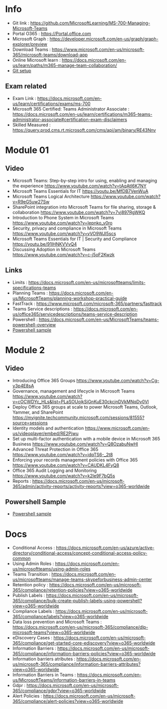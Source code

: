 
# Info  

- Git link : https://github.com/MicrosoftLearning/MS-700-Managing-Microsoft-Teams
- Portal O365 : https://Portal.office.com
- Microsoft Graph :  https://developer.microsoft.com/en-us/graph/graph-explorer/preview
- Download Teams : https://www.microsoft.com/en-us/microsoft-365/microsoft-teams/download-app
- Online Microsoft learn : https://docs.microsoft.com/en-us/learn/paths/m365-manage-team-collaboration/
- [Git setup](Git.md)


## Exam related 

- Exam Link : https://docs.microsoft.com/en-us/learn/certifications/exams/ms-700
- Microsoft 365 Certified: Teams Administrator Associate : https://docs.microsoft.com/en-us/learn/certifications/m365-teams-administrator-associate#certification-exam-disclaimers
- Skilled Measured : https://query.prod.cms.rt.microsoft.com/cms/api/am/binary/RE43Nnv

# Module 01
## Video

- Microsoft Teams: Step-by-step intro for using, enabling and managing the experience https://www.youtube.com/watch?v=tAqAtI6K7NY
- Microsoft Teams Essentials for IT https://youtu.be/MfDB7VenWuA
- Microsoft Teams Logical Architecture https://www.youtube.com/watch?v=R9eG5uw27Sw
- SharePoint integration into Microsoft Teams for file sharing, storage & collaboration https://www.youtube.com/watch?v=7vj897RgWKQ
- Introduction to Phone System in Microsoft Teams https://www.youtube.com/watch?v=Iepnko_v0ro
- Security, privacy and compliance in Microsoft Teams https://www.youtube.com/watch?v=yVO9WJl5scs
- Microsoft Teams Essentials for IT | Security and Compliance https://youtu.be/91lHNKVVvQ4
- Discussing Adoption in Microsoft Teams https://www.youtube.com/watch?v=c-j5oF2Kwzk

## Links

- Limits : https://docs.microsoft.com/en-us/microsoftteams/limits-specifications-teams
- Planning Teams : https://docs.microsoft.com/en-us/MicrosoftTeams/planning-workshop-practical-guide
- FastTrack : https://www.microsoft.com/microsoft-365/partners/fasttrack
- Teams Service descriptions : https://docs.microsoft.com/en-us/office365/servicedescriptions/teams-service-description
- Powershell : https://docs.microsoft.com/en-us/MicrosoftTeams/teams-powershell-overview
- [Powershell sample](M1.ps1)

# Module 2

## Video

- Introducing Office 365 Groups https://www.youtube.com/watch?v=Cg-y3p4E8sA
- Governance, management and lifecycle in Microsoft Teams https://www.youtube.com/watch?v=cOCWDYc_HLs&list=PLaSOUojkSiGnKuE30ckcjnDVkMNqDv0Vl
- Deploy Office 365 groups at scale to power Microsoft Teams, Outlook, Yammer, and SharePoint https://myignite.techcommunity.microsoft.com/sessions/81555?source=sessions
- Identity models and authentication https://www.microsoft.com/en-us/videoplayer/embed/RE2Pjwu
- Set up multi-factor authentication with a mobile device in Microsoft 365 Business https://www.youtube.com/watch?v=Q8OzabuNwHI
- Advanced Threat Protection in Office 365 https://www.youtube.com/watch?v=idqTS6-_2t8
- Enforcing your records management policies with Office 365 https://www.youtube.com/watch?v=CAUDKL4FyQ8
- Office 365 Audit Logging and Monitoring https://www.youtube.com/watch?v=k2Ie9F7bQ5s
- Reports : https://docs.microsoft.com/en-us/microsoft-365/admin/activity-reports/activity-reports?view=o365-worldwide

## Powershell Sample

- [Powershell sample](M2.ps1)

# Docs

- Conditional Access : https://docs.microsoft.com/en-us/azure/active-directory/conditional-access/concept-conditional-access-policy-common
- Using Admin Roles : https://docs.microsoft.com/en-us/microsoftteams/using-admin-roles
- Teams Transition : https://docs.microsoft.com/en-us/microsoftteams/manage-teams-skypeforbusiness-admin-center
- Retention policy : https://docs.microsoft.com/en-us/microsoft-365/compliance/retention-policies?view=o365-worldwide
- Publish Labels : https://docs.microsoft.com/en-us/microsoft-365/compliance/bulk-create-publish-labels-using-powershell?view=o365-worldwide
- Compliance Labels : https://docs.microsoft.com/en-us/microsoft-365/compliance/labels?view=o365-worldwide
- Data loss prevention and Microsoft Teams : https://docs.microsoft.com/en-us/microsoft-365/compliance/dlp-microsoft-teams?view=o365-worldwide
- eDiscovery Cases : https://docs.microsoft.com/en-us/microsoft-365/compliance/get-started-core-ediscovery?view=o365-worldwide
- Information Barriers : https://docs.microsoft.com/en-us/microsoft-365/compliance/information-barriers-policies?view=o365-worldwide
- Information barriers atributes : https://docs.microsoft.com/en-us/microsoft-365/compliance/information-barriers-attributes?view=o365-worldwide
- Information Barriers in Teams : https://docs.microsoft.com/en-us/MicrosoftTeams/information-barriers-in-teams
- Gdpr :  https://docs.microsoft.com/en-us/microsoft-365/compliance/gdpr?view=o365-worldwide
- Alert Policies : https://docs.microsoft.com/en-us/microsoft-365/compliance/alert-policies?view=o365-worldwide


